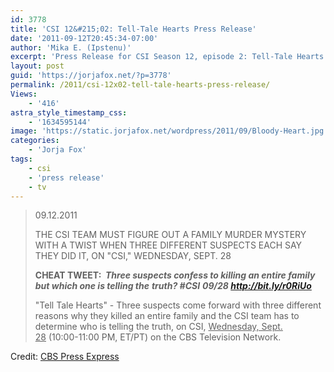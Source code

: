 ```yaml
---
id: 3778
title: 'CSI 12&#215;02: Tell-Tale Hearts Press Release'
date: '2011-09-12T20:45:34-07:00'
author: 'Mika E. (Ipstenu)'
excerpt: 'Press Release for CSI Season 12, episode 2: Tell-Tale Hearts'
layout: post
guid: 'https://jorjafox.net/?p=3778'
permalink: /2011/csi-12x02-tell-tale-hearts-press-release/
Views:
    - '416'
astra_style_timestamp_css:
    - '1634595144'
image: 'https://static.jorjafox.net/wordpress/2011/09/Bloody-Heart.jpg'
categories:
    - 'Jorja Fox'
tags:
    - csi
    - 'press release'
    - tv
---
```


<blockquote>09.12.2011

THE CSI TEAM MUST FIGURE OUT A FAMILY MURDER MYSTERY WITH A TWIST WHEN THREE DIFFERENT SUSPECTS EACH SAY THEY DID IT, ON "CSI," WEDNESDAY, SEPT. 28

<strong>CHEAT TWEET:  <em>Three suspects confess to killing an entire family but which one is telling the</em></strong> <strong><em>truth? #CSI</em></strong><em> <strong>09/28 <a href="http://bit.ly/r0RiUo">http://bit.ly/r0RiUo</a></strong></em>

"Tell Tale Hearts" - Three suspects come forward with three different reasons why they killed an entire family and the CSI team has to determine who is telling the truth, on CSI, <span style="text-decoration: underline;">Wednesday, Sept. 28</span> (10:00-11:00 PM, ET/PT) on the CBS Television Network.</blockquote>
Credit: <a href="http://www.cbspressexpress.com/div.php/cbs_entertainment/original/release?id=231&amp;dpid=56&amp;rid=29134">CBS Press Express</a>